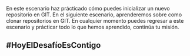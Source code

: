 En este escenario haz prácticado cómo puedes inicializar un nuevo repositorio en GIT. En el siguiente escenario, aprenderemos sobre como clonar repositorios en GIT.
En cualquier momento puedes regresar a este escenario y prácticar todo lo que hemos aprendido, continúa tu misión.
## #HoyElDesafíoEsContigo
